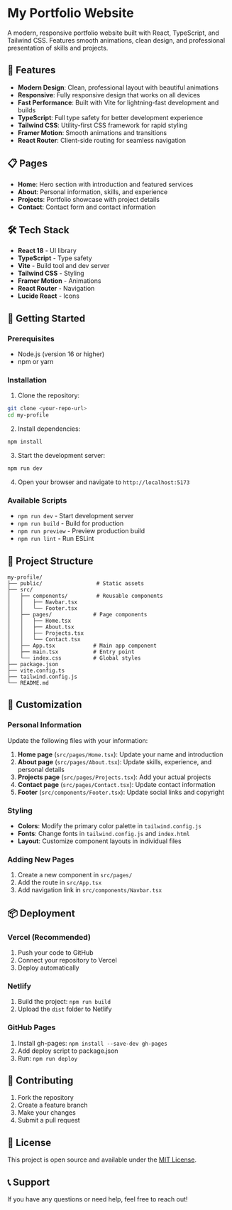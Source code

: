 # My Portfolio Website

A modern, responsive portfolio website built with React, TypeScript, and Tailwind CSS. Features smooth animations, clean design, and professional presentation of skills and projects.

## 🚀 Features

- **Modern Design**: Clean, professional layout with beautiful animations
- **Responsive**: Fully responsive design that works on all devices
- **Fast Performance**: Built with Vite for lightning-fast development and builds
- **TypeScript**: Full type safety for better development experience
- **Tailwind CSS**: Utility-first CSS framework for rapid styling
- **Framer Motion**: Smooth animations and transitions
- **React Router**: Client-side routing for seamless navigation

## 📋 Pages

- **Home**: Hero section with introduction and featured services
- **About**: Personal information, skills, and experience
- **Projects**: Portfolio showcase with project details
- **Contact**: Contact form and contact information

## 🛠️ Tech Stack

- **React 18** - UI library
- **TypeScript** - Type safety
- **Vite** - Build tool and dev server
- **Tailwind CSS** - Styling
- **Framer Motion** - Animations
- **React Router** - Navigation
- **Lucide React** - Icons

## 🚀 Getting Started

### Prerequisites

- Node.js (version 16 or higher)
- npm or yarn

### Installation

1. Clone the repository:
```bash
git clone <your-repo-url>
cd my-profile
```

2. Install dependencies:
```bash
npm install
```

3. Start the development server:
```bash
npm run dev
```

4. Open your browser and navigate to `http://localhost:5173`

### Available Scripts

- `npm run dev` - Start development server
- `npm run build` - Build for production
- `npm run preview` - Preview production build
- `npm run lint` - Run ESLint

## 📁 Project Structure

```
my-profile/
├── public/                 # Static assets
├── src/
│   ├── components/         # Reusable components
│   │   ├── Navbar.tsx
│   │   └── Footer.tsx
│   ├── pages/             # Page components
│   │   ├── Home.tsx
│   │   ├── About.tsx
│   │   ├── Projects.tsx
│   │   └── Contact.tsx
│   ├── App.tsx            # Main app component
│   ├── main.tsx           # Entry point
│   └── index.css          # Global styles
├── package.json
├── vite.config.ts
├── tailwind.config.js
└── README.md
```

## 🎨 Customization

### Personal Information

Update the following files with your information:

1. **Home page** (`src/pages/Home.tsx`): Update your name and introduction
2. **About page** (`src/pages/About.tsx`): Update skills, experience, and personal details
3. **Projects page** (`src/pages/Projects.tsx`): Add your actual projects
4. **Contact page** (`src/pages/Contact.tsx`): Update contact information
5. **Footer** (`src/components/Footer.tsx`): Update social links and copyright

### Styling

- **Colors**: Modify the primary color palette in `tailwind.config.js`
- **Fonts**: Change fonts in `tailwind.config.js` and `index.html`
- **Layout**: Customize component layouts in individual files

### Adding New Pages

1. Create a new component in `src/pages/`
2. Add the route in `src/App.tsx`
3. Add navigation link in `src/components/Navbar.tsx`

## 📦 Deployment

### Vercel (Recommended)

1. Push your code to GitHub
2. Connect your repository to Vercel
3. Deploy automatically

### Netlify

1. Build the project: `npm run build`
2. Upload the `dist` folder to Netlify

### GitHub Pages

1. Install gh-pages: `npm install --save-dev gh-pages`
2. Add deploy script to package.json
3. Run: `npm run deploy`

## 🤝 Contributing

1. Fork the repository
2. Create a feature branch
3. Make your changes
4. Submit a pull request

## 📄 License

This project is open source and available under the [MIT License](LICENSE).

## 📞 Support

If you have any questions or need help, feel free to reach out!